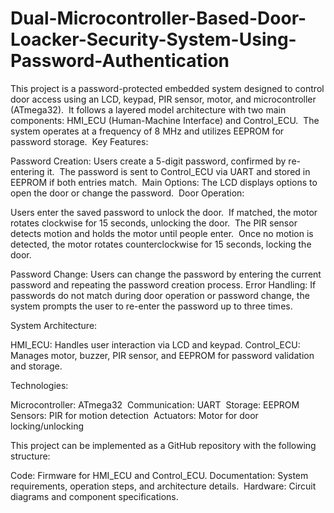 # Dual-Microcontroller-Based-Door-Loacker-Security-System-Using-Password-Authentication
This project is a password-protected embedded system designed to control door access using an LCD, keypad, PIR sensor, motor, and microcontroller (ATmega32). ​ It follows a layered model architecture with two main components: HMI_ECU (Human-Machine Interface) and Control_ECU. ​ The system operates at a frequency of 8 MHz and utilizes EEPROM for password storage. ​
Key Features:

Password Creation: Users create a 5-digit password, confirmed by re-entering it. ​ The password is sent to Control_ECU via UART and stored in EEPROM if both entries match. ​
Main Options: The LCD displays options to open the door or change the password. ​
Door Operation:

Users enter the saved password to unlock the door. ​ If matched, the motor rotates clockwise for 15 seconds, unlocking the door. ​ The PIR sensor detects motion and holds the motor until people enter. ​
Once no motion is detected, the motor rotates counterclockwise for 15 seconds, locking the door. ​


Password Change: Users can change the password by entering the current password and repeating the password creation process.
Error Handling: If passwords do not match during door operation or password change, the system prompts the user to re-enter the password up to three times.

System Architecture:

HMI_ECU: Handles user interaction via LCD and keypad.
Control_ECU: Manages motor, buzzer, PIR sensor, and EEPROM for password validation and storage. ​

Technologies:

Microcontroller: ATmega32 ​
Communication: UART ​
Storage: EEPROM ​
Sensors: PIR for motion detection ​
Actuators: Motor for door locking/unlocking ​

This project can be implemented as a GitHub repository with the following structure:

Code: Firmware for HMI_ECU and Control_ECU.
Documentation: System requirements, operation steps, and architecture details. ​
Hardware: Circuit diagrams and component specifications.
